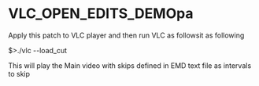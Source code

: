 # VLC_OPEN_EDITS_DEMOpa
Apply this patch to VLC player and then run VLC as followsit as following

$>./vlc --load_cut <EMD file created by creator> <Main Video file>

This will play the Main video with skips defined in EMD text file as intervals to skip

